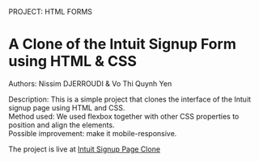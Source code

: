 PROJECT: HTML FORMS

# A Clone of the Intuit Signup Form using HTML & CSS

Authors: Nissim DJERROUDI & Vo Thi Quynh Yen

Description: This is a simple project that clones the interface of the Intuit signup page using HTML and CSS.<br>
Method used: We used flexbox together with other CSS properties to position and align the elements.<br>
Possible improvement: make it mobile-responsive.<br>

The project is live at [Intuit Signup Page Clone](https://raw.githack.com/themonster2015/Intuit-Signup-Form/development/index.html)
